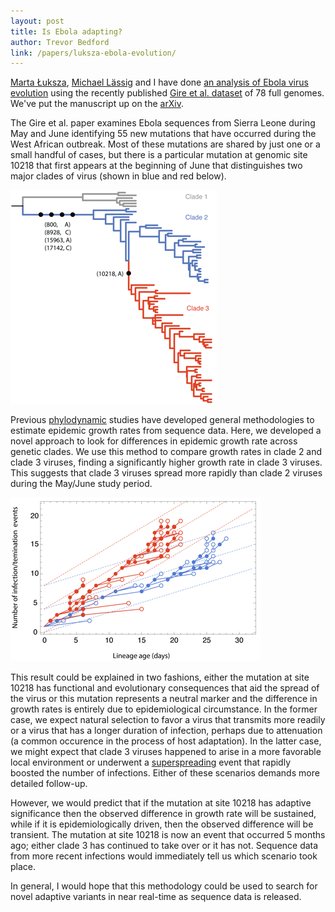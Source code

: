 ```yaml
---
layout: post
title: Is Ebola adapting?
author: Trevor Bedford
link: /papers/luksza-ebola-evolution/
---
```


[Marta &#321;uksza](http://www.ias.edu/people/cos/users/11847), [Michael L&auml;ssig](http://www.thp.uni-koeln.de/~lassig/michael_laessig.html) and I have done [an analysis of Ebola virus evolution](/papers/luksza-ebola-evolution/) using the recently published [Gire et al. dataset](http://www.sciencemag.org/content/345/6202/1369.abstract) of 78 full genomes.  We've put the manuscript up on the [arXiv](http://arxiv.org/abs/1411.1722).

The Gire et al. paper examines Ebola sequences from Sierra Leone during May and June identifying 55 new mutations that have occurred during the West African outbreak.  Most of these mutations are shared by just one or a small handful of cases, but there is a particular mutation at genomic site 10218 that first appears at the beginning of June that distinguishes two major clades of virus (shown in blue and red below).

![](/images/blog/ebola_evolution_clades.png)

Previous [phylodynamic](http://en.wikipedia.org/wiki/Viral_phylodynamics) studies have developed general methodologies to estimate epidemic growth rates from sequence data.  Here, we developed a novel approach to look for differences in epidemic growth rate across genetic clades.  We use this method to compare growth rates in clade 2 and clade 3 viruses, finding a significantly higher growth rate in clade 3 viruses.  This suggests that clade 3 viruses spread more rapidly than clade 2 viruses during the May/June study period.

![](/images/blog/ebola_evolution_growth.png)

This result could be explained in two fashions, either the mutation at site 10218 has functional and evolutionary consequences that aid the spread of the virus or this mutation represents a neutral marker and the difference in growth rates is entirely due to epidemiological circumstance.  In the former case, we expect natural selection to favor a virus that transmits more readily or a virus that has a longer duration of infection, perhaps due to attenuation (a common occurence in the process of host adaptation).  In the latter case, we might expect that clade 3 viruses happened to arise in a more favorable local environment or underwent a [superspreading](http://en.wikipedia.org/wiki/Super-spreader) event that rapidly boosted the number of infections.  Either of these scenarios demands more detailed follow-up.

However, we would predict that if the mutation at site 10218 has adaptive significance then the observed difference in growth rate will be sustained, while if it is epidemiologically driven, then the observed difference will be transient.  The mutation at site 10218 is now an event that occurred 5 months ago; either clade 3 has continued to take over or it has not.  Sequence data from more recent infections would immediately tell us which scenario took place.

In general, I would hope that this methodology could be used to search for novel adaptive variants in near real-time as sequence data is released.
